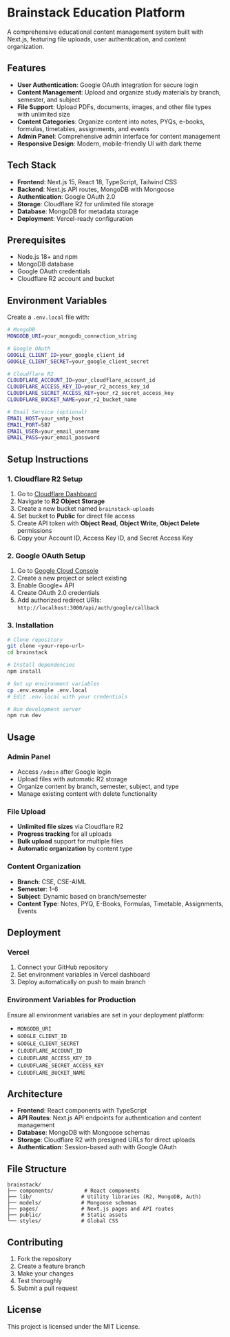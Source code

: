 # Brainstack Education Platform

A comprehensive educational content management system built with Next.js, featuring file uploads, user authentication, and content organization.

## Features

- **User Authentication**: Google OAuth integration for secure login
- **Content Management**: Upload and organize study materials by branch, semester, and subject
- **File Support**: Upload PDFs, documents, images, and other file types with unlimited size
- **Content Categories**: Organize content into notes, PYQs, e-books, formulas, timetables, assignments, and events
- **Admin Panel**: Comprehensive admin interface for content management
- **Responsive Design**: Modern, mobile-friendly UI with dark theme

## Tech Stack

- **Frontend**: Next.js 15, React 18, TypeScript, Tailwind CSS
- **Backend**: Next.js API routes, MongoDB with Mongoose
- **Authentication**: Google OAuth 2.0
- **Storage**: Cloudflare R2 for unlimited file storage
- **Database**: MongoDB for metadata storage
- **Deployment**: Vercel-ready configuration

## Prerequisites

- Node.js 18+ and npm
- MongoDB database
- Google OAuth credentials
- Cloudflare R2 account and bucket

## Environment Variables

Create a `.env.local` file with:

```bash
# MongoDB
MONGODB_URI=your_mongodb_connection_string

# Google OAuth
GOOGLE_CLIENT_ID=your_google_client_id
GOOGLE_CLIENT_SECRET=your_google_client_secret

# Cloudflare R2
CLOUDFLARE_ACCOUNT_ID=your_cloudflare_account_id
CLOUDFLARE_ACCESS_KEY_ID=your_r2_access_key_id
CLOUDFLARE_SECRET_ACCESS_KEY=your_r2_secret_access_key
CLOUDFLARE_BUCKET_NAME=your_r2_bucket_name

# Email Service (optional)
EMAIL_HOST=your_smtp_host
EMAIL_PORT=587
EMAIL_USER=your_email_username
EMAIL_PASS=your_email_password
```

## Setup Instructions

### 1. Cloudflare R2 Setup
1. Go to [Cloudflare Dashboard](https://dash.cloudflare.com/)
2. Navigate to **R2 Object Storage**
3. Create a new bucket named `brainstack-uploads`
4. Set bucket to **Public** for direct file access
5. Create API token with **Object Read**, **Object Write**, **Object Delete** permissions
6. Copy your Account ID, Access Key ID, and Secret Access Key

### 2. Google OAuth Setup
1. Go to [Google Cloud Console](https://console.cloud.google.com/)
2. Create a new project or select existing
3. Enable Google+ API
4. Create OAuth 2.0 credentials
5. Add authorized redirect URIs: `http://localhost:3000/api/auth/google/callback`

### 3. Installation
```bash
# Clone repository
git clone <your-repo-url>
cd brainstack

# Install dependencies
npm install

# Set up environment variables
cp .env.example .env.local
# Edit .env.local with your credentials

# Run development server
npm run dev
```

## Usage

### Admin Panel
- Access `/admin` after Google login
- Upload files with automatic R2 storage
- Organize content by branch, semester, subject, and type
- Manage existing content with delete functionality

### File Upload
- **Unlimited file sizes** via Cloudflare R2
- **Progress tracking** for all uploads
- **Bulk upload** support for multiple files
- **Automatic organization** by content type

### Content Organization
- **Branch**: CSE, CSE-AIML
- **Semester**: 1-6
- **Subject**: Dynamic based on branch/semester
- **Content Type**: Notes, PYQ, E-Books, Formulas, Timetable, Assignments, Events

## Deployment

### Vercel
1. Connect your GitHub repository
2. Set environment variables in Vercel dashboard
3. Deploy automatically on push to main branch

### Environment Variables for Production
Ensure all environment variables are set in your deployment platform:
- `MONGODB_URI`
- `GOOGLE_CLIENT_ID`
- `GOOGLE_CLIENT_SECRET`
- `CLOUDFLARE_ACCOUNT_ID`
- `CLOUDFLARE_ACCESS_KEY_ID`
- `CLOUDFLARE_SECRET_ACCESS_KEY`
- `CLOUDFLARE_BUCKET_NAME`

## Architecture

- **Frontend**: React components with TypeScript
- **API Routes**: Next.js API endpoints for authentication and content management
- **Database**: MongoDB with Mongoose schemas
- **Storage**: Cloudflare R2 with presigned URLs for direct uploads
- **Authentication**: Session-based auth with Google OAuth

## File Structure

```
brainstack/
├── components/          # React components
├── lib/                # Utility libraries (R2, MongoDB, Auth)
├── models/             # Mongoose schemas
├── pages/              # Next.js pages and API routes
├── public/             # Static assets
└── styles/             # Global CSS
```

## Contributing

1. Fork the repository
2. Create a feature branch
3. Make your changes
4. Test thoroughly
5. Submit a pull request

## License

This project is licensed under the MIT License.

